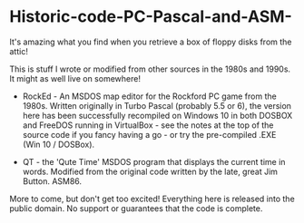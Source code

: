 # Historic-code-PC-Pascal-and-ASM-

It's amazing what you find when you retrieve a box of floppy disks from the attic!

This is stuff I wrote or modified from other sources in the 1980s and 1990s. It might as well live on somewhere!

* RockEd - An MSDOS map editor for the Rockford PC game from the 1980s. Written originally in Turbo Pascal (probably 5.5 or 6), the version here has been successfully recompiled on Windows 10 in both DOSBOX and FreeDOS running in VirtualBox - see the notes at the top of the source code if you fancy having a go - or try the pre-compiled .EXE (Win 10 / DOSBox). 

* QT - the 'Qute Time' MSDOS program that displays the current time in words. Modified from the original code written by the late, great Jim Button. ASM86.

More to come, but don't get too excited! Everything here is released into the public domain. No support or guarantees that the code is complete.
